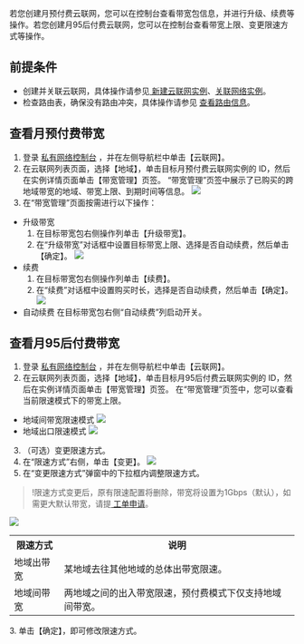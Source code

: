 若您创建月预付费云联网，您可以在控制台查看带宽包信息，并进行升级、续费等操作。若您创建月95后付费云联网，您可以在控制台查看带宽上限、变更限速方式等操作。

## 前提条件
- 创建并关联云联网，具体操作请参见[ 新建云联网实例](https://cloud.tencent.com/document/product/877/18752)、[关联网络实例](https://cloud.tencent.com/document/product/877/18747)。
- 检查路由表，确保没有路由冲突，具体操作请参见 [查看路由信息](https://cloud.tencent.com/document/product/877/18756)。

## 查看月预付费带宽
1. 登录 [私有网络控制台](https://console.cloud.tencent.com/vpc/vpc?rid=1) ，并在左侧导航栏中单击【云联网】。
2. 在云联网列表页面，选择【地域】，单击目标月预付费云联网实例的 ID，然后在实例详情页面单击【带宽管理】页签。
 “带宽管理”页签中展示了已购买的跨地域带宽的地域、带宽上限、到期时间等信息。
  ![](https://main.qcloudimg.com/raw/a8c9b8aa3b390703c3b513efbb031d26.png)
3. 在“带宽管理”页面按需进行以下操作：
 - 升级带宽
    1. 在目标带宽包右侧操作列单击【升级带宽】。
    2. 在“升级带宽”对话框中设置目标带宽上限、选择是否自动续费，然后单击【确定】。
     ![](https://main.qcloudimg.com/raw/f29572cfb89c8f2d91f017d9aab23f21.png)
 - 续费
    1. 在目标带宽包右侧操作列单击【续费】。
    2. 在“续费”对话框中设置购买时长，选择是否自动续费，然后单击【确定】。![](https://main.qcloudimg.com/raw/9b865c9364240c860f145d3c46383eee.png)
 - 自动续费
   在目标带宽包右侧“自动续费”列启动开关。

## 查看月95后付费带宽
1. 登录 [私有网络控制台](https://console.cloud.tencent.com/vpc/vpc?rid=1) ，并在左侧导航栏中单击【云联网】。
2. 在云联网列表页面，选择【地域】，单击目标月95后付费云联网实例的 ID，然后在实例详情页面单击【带宽管理】页签。
  在“带宽管理”页签中，您可以查看当前限速模式下的带宽上限。
  - 地域间带宽限速模式
  ![](https://main.qcloudimg.com/raw/86364730276bc36a018d530a3fabf968.png)
  - 地域出口限速模式
  ![](https://main.qcloudimg.com/raw/8d0670dc1d2fb33a2ba3037f0c58f9c3.png)
3. （可选）变更限速方式。
  1. 在“限速方式”右侧，单击【变更】。
    ![](https://main.qcloudimg.com/raw/c66d120e44a69834f6f9ca8ee655d328.png)
  2. 在“变更限速方式”弹窗中的下拉框内调整限速方式。
  > !限速方式变更后，原有限速配置将删除，带宽将设置为1Gbps（默认），如需更大默认带宽，请提[ 工单申请](https://console.cloud.tencent.com/workorder/category)。
  > 
   ![](https://main.qcloudimg.com/raw/93232c58d1e626eaab54685923cc2009.png)
    <table>
			 <tr>
			 <th>限速方式</th>
			 <th>说明</th>
			 </tr>
			 <tr>
			 <td>地域出带宽</td>
			 <td>某地域去往其他地域的总体出带宽限速。</td>
			 </tr>
			 <tr>
			 <td>地域间带宽</td>
			 <td>两地域之间的出入带宽限速，预付费模式下仅支持地域间带宽。</td>
			 </tr>
			 </table>
  3. 单击【确定】，即可修改限速方式。
